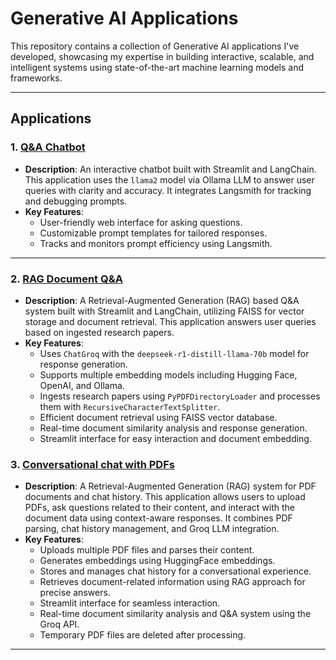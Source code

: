 # Generative AI Applications

This repository contains a collection of Generative AI applications I've developed, showcasing my expertise in building interactive, scalable, and intelligent systems using state-of-the-art machine learning models and frameworks.

---

## Applications

### 1. **[Q&A Chatbot](https://github.com/kvamsi7/gen-ai-apps/tree/main/Q%26A-Chatbot)**
- **Description**: An interactive chatbot built with Streamlit and LangChain. This application uses the `llama2` model via Ollama LLM to answer user queries with clarity and accuracy. It integrates Langsmith for tracking and debugging prompts.
- **Key Features**:
  - User-friendly web interface for asking questions.
  - Customizable prompt templates for tailored responses.
  - Tracks and monitors prompt efficiency using Langsmith.

---

### 2. **[RAG Document Q&A](https://github.com/kvamsi7/gen-ai-apps/tree/main/RAG-Document-QA)**
- **Description**: A Retrieval-Augmented Generation (RAG) based Q&A system built with Streamlit and LangChain, utilizing FAISS for vector storage and document retrieval. This application answers user queries based on ingested research papers.
- **Key Features**:
  - Uses `ChatGroq` with the `deepseek-r1-distill-llama-70b` model for response generation.
  - Supports multiple embedding models including Hugging Face, OpenAI, and Ollama.
  - Ingests research papers using `PyPDFDirectoryLoader` and processes them with `RecursiveCharacterTextSplitter`.
  - Efficient document retrieval using FAISS vector database.
  - Real-time document similarity analysis and response generation.
  - Streamlit interface for easy interaction and document embedding.


### 3. **[Conversational chat with PDFs](https://github.com/kvamsi7/gen-ai-apps/tree/main/Conversational-RAG-with-PDF-Uploads-and-Chat-History)**
- **Description**: A Retrieval-Augmented Generation (RAG) system for PDF documents and chat history. This application allows users to upload PDFs, ask questions related to their content, and interact with the document data using context-aware responses. It combines PDF parsing, chat history management, and Groq LLM integration.
- **Key Features**:
  - Uploads multiple PDF files and parses their content.
  - Generates embeddings using HuggingFace embeddings.
  - Stores and manages chat history for a conversational experience.
  - Retrieves document-related information using RAG approach for precise answers.
  - Streamlit interface for seamless interaction.
  - Real-time document similarity analysis and Q&A system using the Groq API.
  - Temporary PDF files are deleted after processing.

---
